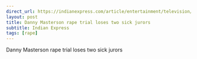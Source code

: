 ```yaml
---
direct_url: https://indianexpress.com/article/entertainment/television/2-sick-jurors-lost-from-deliberations-at-danny-masterson-trial-8295198/
layout: post
title: Danny Masterson rape trial loses two sick jurors
subtitle: Indian Express
tags: [rape]
---
```


Danny Masterson rape trial loses two sick jurors